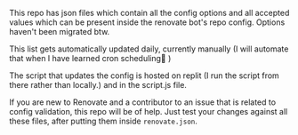 This repo has json files which contain all the config options and all accepted values which can be present inside the renovate bot's repo config. Options haven't been migrated btw.

This list gets automatically updated daily, currently manually (I will automate that when I have learned cron scheduling🤡 )

The script that updates the config is hosted on replit (I run the script from there rather than locally.) and in the script.js file.

If you are new to Renovate and a contributor to an issue that is related to config validation, this repo will be of help. Just test your changes against all these files, after putting them inside `renovate.json`.
